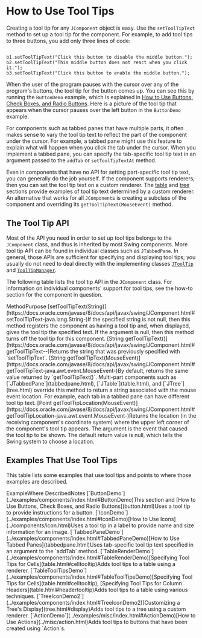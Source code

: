 
# How to Use Tool Tips

Creating a tool tip for any `JComponent` object is easy. Use the `setToolTipText` method to set up a tool tip for the component. For example, to add tool tips to three buttons, you add only three lines of code:

```

b1.setToolTipText("Click this button to disable the middle button.");
b2.setToolTipText("This middle button does not react when you click it.");
b3.setToolTipText("Click this button to enable the middle button.");

```

When the user of the program pauses with the cursor over any of the program's buttons, the tool tip for the button comes up. You can see this by running the `ButtonDemo` example, which is explained in [How to Use Buttons, Check Boxes, and Radio Buttons](button.html). Here is a picture of the tool tip that appears when the cursor pauses over the left button in the `ButtonDemo` example.

For components such as tabbed panes that have multiple parts, it often makes sense to vary the tool tip text to reflect the part of the component under the cursor. For example, a tabbed pane might use this feature to explain what will happen when you click the tab under the cursor. When you implement a tabbed pane, you can specify the tab-specific tool tip text in an argument passed to the `addTab` or `setToolTipTextAt` method.

Even in components that have no API for setting part-specific tool tip text, you can generally do the job yourself. If the component supports renderers, then you can set the tool tip text on a custom renderer. The [table](table.html) and [tree](tree.html) sections provide examples of tool tip text determined by a custom renderer. An alternative that works for all `JComponent`s is creating a subclass of the component and overriding its `getToolTipText(MouseEvent)` method.

## <a name="api" id="api">The Tool Tip API</a>

Most of the API you need in order to set up tool tips belongs to the `JComponent` class, and thus is inherited by most Swing components. More tool tip API can be found in individual classes such as `JTabbedPane`. In general, those APIs are sufficient for specifying and displaying tool tips; you usually do not need to deal directly with the implementing classes 
[`JToolTip`](https://docs.oracle.com/javase/8/docs/api/javax/swing/JToolTip.html) and 
[`ToolTipManager`](https://docs.oracle.com/javase/8/docs/api/javax/swing/ToolTipManager.html).

The following table lists the tool tip API in the `JComponent` class. For information on individual components' support for tool tips, see the how-to section for the component in question.
<th id="h1">Method</th><th id="h2">Purpose</th>
<td headers="h1">[setToolTipText(String)](https://docs.oracle.com/javase/8/docs/api/javax/swing/JComponent.html#setToolTipText-java.lang.String-)</td><td headers="h2">If the specified string is not null, then this method registers the component as having a tool tip and, when displayed, gives the tool tip the specified text. If the argument is null, then this method turns off the tool tip for this component.</td>
<td headers="h1">[String getToolTipText()](https://docs.oracle.com/javase/8/docs/api/javax/swing/JComponent.html#getToolTipText--)</td><td headers="h2">Returns the string that was previously specified with `setToolTipText`.</td>
<td headers="h1">[String getToolTipText(MouseEvent)](https://docs.oracle.com/javase/8/docs/api/javax/swing/JComponent.html#getToolTipText-java.awt.event.MouseEvent-)</td><td headers="h2">By default, returns the same value returned by `getToolTipText()`. Multi-part components such as [`JTabbedPane`](tabbedpane.html), [`JTable`](table.html), and [`JTree`](tree.html) override this method to return a string associated with the mouse event location. For example, each tab in a tabbed pane can have different tool tip text.</td>
<td headers="h1">[Point getToolTipLocation(MouseEvent)](https://docs.oracle.com/javase/8/docs/api/javax/swing/JComponent.html#getToolTipLocation-java.awt.event.MouseEvent-)</td><td headers="h2">Returns the location (in the receiving component's coordinate system) where the upper left corner of the component's tool tip appears. The argument is the event that caused the tool tip to be shown. The default return value is null, which tells the Swing system to choose a location.</td>

## <a name="eg" id="eg">Examples That Use Tool Tips</a>

This table lists some examples that use tool tips and points to where those examples are described.
<th id="h101" align="left">Example</th><th id="h102" align="left">Where Described</th><th id="h103" align="left">Notes</th>
<td headers="h101">[`ButtonDemo`](../examples/components/index.html#ButtonDemo)</td><td headers="h102">This section and [How to Use Buttons, Check Boxes, and Radio Buttons](button.html)</td><td headers="h103">Uses a tool tip to provide instructions for a button.</td>
<td headers="h101">[`IconDemo`](../examples/components/index.html#IconDemo)</td><td headers="h102">[How to Use Icons](../components/icon.html)</td><td headers="h103">Uses a tool tip in a label to provide name and size information for an image.</td>
<td headers="h101">[`TabbedPaneDemo`](../examples/components/index.html#TabbedPaneDemo)</td><td headers="h102">[How to Use Tabbed Panes](tabbedpane.html)</td><td headers="h103">Uses tab-specific tool tip text specified in an argument to the `addTab` method.</td>
<td headers="h101">[`TableRenderDemo`](../examples/components/index.html#TableRenderDemo)</td><td headers="h102">[Specifying Tool Tips for Cells](table.html#celltooltip)</td><td headers="h103">Adds tool tips to a table using a renderer.</td>
<td headers="h101">[`TableToolTipsDemo`](../examples/components/index.html#TableToolTipsDemo)</td><td headers="h102">[Specifying Tool Tips for Cells](table.html#celltooltip), [Specifying Tool Tips for Column Headers](table.html#headertooltip)</td><td headers="h103">Adds tool tips to a table using various techniques.</td>
<td headers="h101">[`TreeIconDemo2`](../examples/components/index.html#TreeIconDemo2)</td><td headers="h102">[Customizing a Tree's Display](tree.html#display)</td><td headers="h103">Adds tool tips to a tree using a custom renderer.</td>
<td headers="h101">[`ActionDemo`](../examples/misc/index.html#ActionDemo)</td><td headers="h102">[How to Use Actions](../misc/action.html)</td><td headers="h103">Adds tool tips to buttons that have been created using `Action`s.</td>
